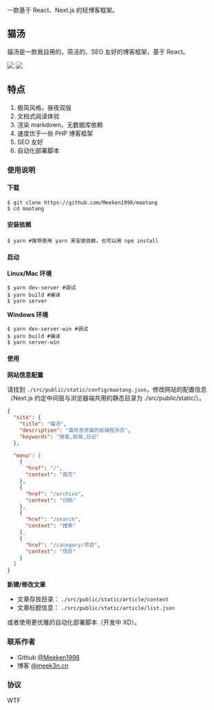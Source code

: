 一款基于 React、Next.js 的轻博客框架。

## 猫汤

猫汤是一款我自用的，简洁的、SEO 友好的博客框架，基于 React。

[![][1]](https://github.com/Meeken1998/furazy-spider)
[![][2]](https://maotang.meek3n.cn)

## 特点

1. 极简风格，昼夜双版
2. 文档式阅读体验
3. 渲染 markdown，无数据库依赖
4. 速度优于一些 PHP 博客框架
5. SEO 友好
6. 自动化部署脚本

### 使用说明

#### 下载

```shell
$ git clone https://github.com/Meeken1998/maotang
$ cd maotang
```

#### 安装依赖

```shell
$ yarn #推荐使用 yarn 来安装依赖，也可以用 npm install
```

#### 启动

**Linux/Mac 环境**

```shell
$ yarn dev-server #调试
$ yarn build #编译
$ yarn server
```

**Windows 环境**

```shell
$ yarn dev-server-win #调试
$ yarn build #编译
$ yarn server-win
```

#### 使用

**网站信息配置**

请找到 `./src/public/static/config/maotang.json`，修改网站的配置信息（Next.js 约定中间层与浏览器端共用的静态目录为 ./src/public/static/）。

```json
{
  "site": {
    "title": "猫汤",
    "description": "喜欢彦彦猫的前端程序员",
    "keywords": "随笔,前端,日记"
  },

  "menu": [
    {
      "href": "/",
      "context": "首页"
    },
    {
      "href": "/archive",
      "context": "归档"
    },
    {
      "href": "/search",
      "context": "搜索"
    },
    {
      "href": "/category/项目",
      "context": "项目"
    }
  ]
}
```

**新建/修改文章**

- 文章存放目录： `./src/public/static/article/content`
- 文章标题信息： `./src/public/static/article/list.json`

或者使用更优雅的自动化部署脚本（开发中 XD）。

### 联系作者

- Github [@Meeken1998](https://github.com/Meeken1998)
- 博客 [@meek3n.cn](https://meek3n.cn)

### 协议

WTF

[1]: https://img.shields.io/github/license/meeken1998/maotang
[2]: https://img.shields.io/badge/site-%E6%BC%94%E7%A4%BA-red
